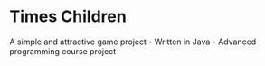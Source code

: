 # Times Children
A simple and attractive game project - Written in Java - Advanced programming course project 
